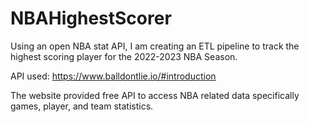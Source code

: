 # NBAHighestScorer
Using an open NBA stat API, I am creating an ETL pipeline to track the highest scoring player for the 2022-2023 NBA Season. 

API used: https://www.balldontlie.io/#introduction

The website provided free API to access NBA related data specifically games, player, and team statistics. 

